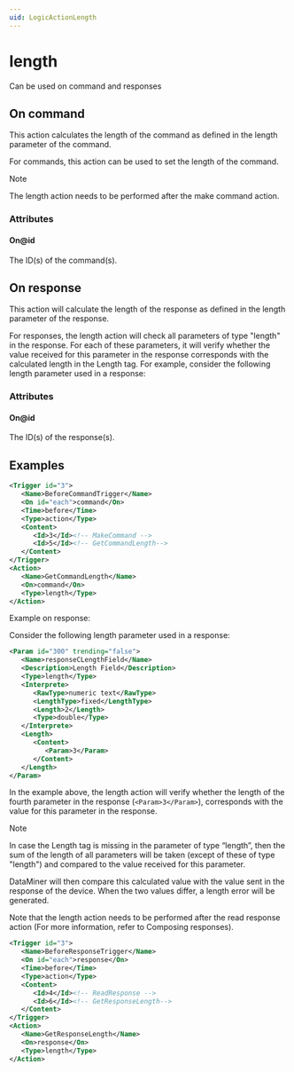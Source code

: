 ```yaml
---
uid: LogicActionLength
---
```


# length

Can be used on command and responses

## On command

This action calculates the length of the command as defined in the length parameter of the command.

For commands, this action can be used to set the length of the command.

> [!NOTE]
> The length action needs to be performed after the make command action.

### Attributes

#### On@id

The ID(s) of the command(s).

## On response

This action will calculate the length of the response as defined in the length parameter of the response.

For responses, the length action will check all parameters of type "length" in the response. For each of these parameters, it will verify whether the value received for this parameter in the response corresponds with the calculated length in the Length tag. For example, consider the following length parameter used in a response:

### Attributes

#### On@id

The ID(s) of the response(s).


## Examples

```xml
<Trigger id="3">
   <Name>BeforeCommandTrigger</Name>
   <On id="each">command</On>
   <Time>before</Time>
   <Type>action</Type>
   <Content>
      <Id>3</Id><!-- MakeCommand -->
      <Id>5</Id><!-- GetCommandLength-->
   </Content>
</Trigger>
<Action>
   <Name>GetCommandLength</Name>
   <On>command</On>
   <Type>length</Type>
</Action>
```

Example on response:

Consider the following length parameter used in a response:

```xml
<Param id="300" trending="false">
   <Name>responseCLengthField</Name>
   <Description>Length Field</Description>
   <Type>length</Type>
   <Interprete>
      <RawType>numeric text</RawType>
      <LengthType>fixed</LengthType>
      <Length>2</Length>
      <Type>double</Type>
   </Interprete>
   <Length>
      <Content>
         <Param>3</Param>
      </Content>
   </Length>
</Param>
```

In the example above, the length action will verify whether the length of the fourth parameter in the response (`<Param>3</Param>`), corresponds with the value for this parameter in the response.

> [!NOTE]
> In case the Length tag is missing in the parameter of type “length”, then the sum of the length of all parameters will be taken (except of these of type "length") and compared to the value received for this parameter.

DataMiner will then compare this calculated value with the value sent in the response of the device. When the two values differ, a length error will be generated.

Note that the length action needs to be performed after the read response action (For more information, refer to Composing responses).

```xml
<Trigger id="3">
   <Name>BeforeResponseTrigger</Name>
   <On id="each">response</On>
   <Time>before</Time>
   <Type>action</Type>
   <Content>
      <Id>4</Id><!-- ReadResponse -->
      <Id>6</Id><!-- GetResponseLength-->
   </Content>
</Trigger>
<Action>
   <Name>GetResponseLength</Name>
   <On>response</On>
   <Type>length</Type>
</Action>
```
